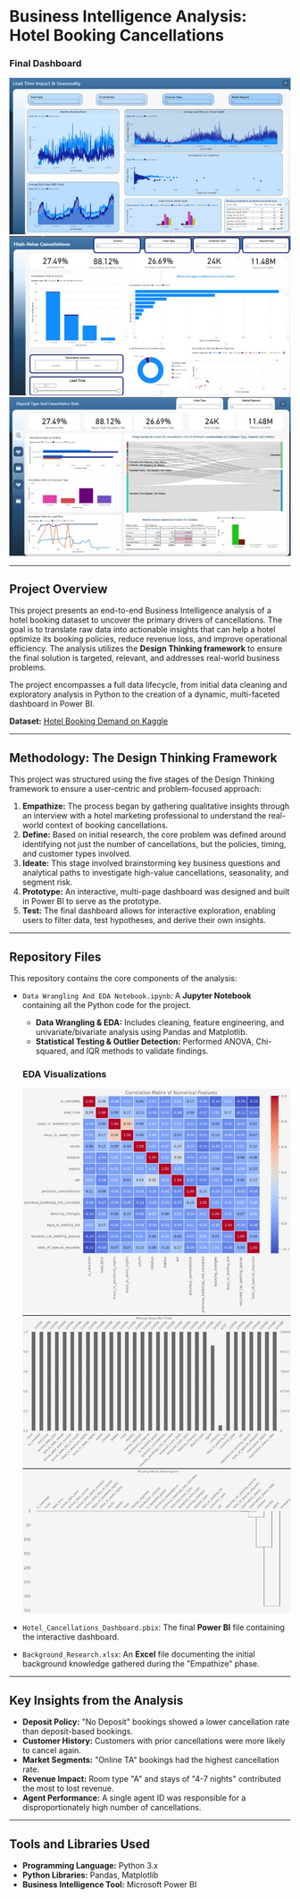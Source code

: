 # Business Intelligence Analysis: Hotel Booking Cancellations

### Final Dashboard

![Dashboard View 1](./Dashboard%20Img%201.jpg)
![Dashboard View 2](./Dashboard%20Img%202.jpg)
![Dashboard View 3](./Dashboard%20Img%203.jpg)

---

## Project Overview

This project presents an end-to-end Business Intelligence analysis of a hotel booking dataset to uncover the primary drivers of cancellations. The goal is to translate raw data into actionable insights that can help a hotel optimize its booking policies, reduce revenue loss, and improve operational efficiency. The analysis utilizes the **Design Thinking framework** to ensure the final solution is targeted, relevant, and addresses real-world business problems.

The project encompasses a full data lifecycle, from initial data cleaning and exploratory analysis in Python to the creation of a dynamic, multi-faceted dashboard in Power BI.

**Dataset:** [Hotel Booking Demand on Kaggle](https://www.kaggle.com/datasets/jessemostipak/hotel-booking-demand)

---

## Methodology: The Design Thinking Framework

This project was structured using the five stages of the Design Thinking framework to ensure a user-centric and problem-focused approach:

1.  **Empathize:** The process began by gathering qualitative insights through an interview with a hotel marketing professional to understand the real-world context of booking cancellations.
2.  **Define:** Based on initial research, the core problem was defined around identifying not just the number of cancellations, but the policies, timing, and customer types involved.
3.  **Ideate:** This stage involved brainstorming key business questions and analytical paths to investigate high-value cancellations, seasonality, and segment risk.
4.  **Prototype:** An interactive, multi-page dashboard was designed and built in Power BI to serve as the prototype.
5.  **Test:** The final dashboard allows for interactive exploration, enabling users to filter data, test hypotheses, and derive their own insights.

---

## Repository Files

This repository contains the core components of the analysis:

*   `Data Wrangling And EDA Notebook.ipynb`: A **Jupyter Notebook** containing all the Python code for the project.
    *   **Data Wrangling & EDA:** Includes cleaning, feature engineering, and univariate/bivariate analysis using Pandas and Matplotlib.
    *   **Statistical Testing & Outlier Detection:** Performed ANOVA, Chi-squared, and IQR methods to validate findings.

    ### EDA Visualizations

    ![EDA Chart 1](./Eda%20Img%201.jpg)
    ![EDA Chart 2](./Eda%20img%202.jpg)
    ![EDA Chart 3](./Eda%20Img%203.jpg)

*   `Hotel_Cancellations_Dashboard.pbix`: The final **Power BI** file containing the interactive dashboard.

*   `Background_Research.xlsx`: An **Excel** file documenting the initial background knowledge gathered during the "Empathize" phase.

---

## Key Insights from the Analysis

*   **Deposit Policy:** "No Deposit" bookings showed a lower cancellation rate than deposit-based bookings.
*   **Customer History:** Customers with prior cancellations were more likely to cancel again.
*   **Market Segments:** "Online TA" bookings had the highest cancellation rate.
*   **Revenue Impact:** Room type "A" and stays of "4-7 nights" contributed the most to lost revenue.
*   **Agent Performance:** A single agent ID was responsible for a disproportionately high number of cancellations.

---

## Tools and Libraries Used

*   **Programming Language:** Python 3.x
*   **Python Libraries:** Pandas, Matplotlib
*   **Business Intelligence Tool:** Microsoft Power BI
